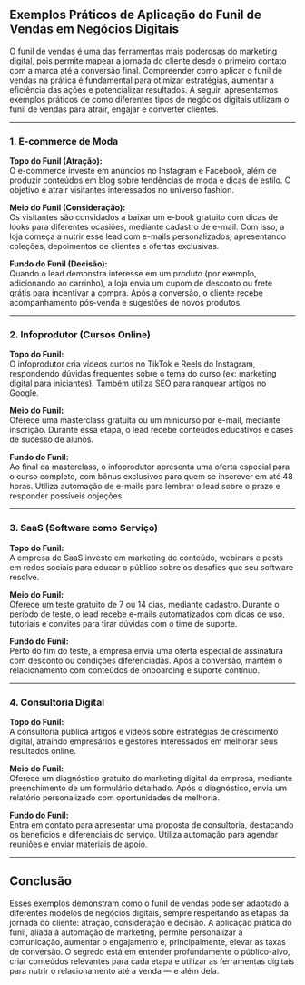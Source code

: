 
## Exemplos Práticos de Aplicação do Funil de Vendas em Negócios Digitais

O funil de vendas é uma das ferramentas mais poderosas do marketing digital, pois permite mapear a jornada do cliente desde o primeiro contato com a marca até a conversão final. Compreender como aplicar o funil de vendas na prática é fundamental para otimizar estratégias, aumentar a eficiência das ações e potencializar resultados. A seguir, apresentamos exemplos práticos de como diferentes tipos de negócios digitais utilizam o funil de vendas para atrair, engajar e converter clientes.

---

### 1. **E-commerce de Moda**

**Topo do Funil (Atração):**  
O e-commerce investe em anúncios no Instagram e Facebook, além de produzir conteúdos em blog sobre tendências de moda e dicas de estilo. O objetivo é atrair visitantes interessados no universo fashion.

**Meio do Funil (Consideração):**  
Os visitantes são convidados a baixar um e-book gratuito com dicas de looks para diferentes ocasiões, mediante cadastro de e-mail. Com isso, a loja começa a nutrir esse lead com e-mails personalizados, apresentando coleções, depoimentos de clientes e ofertas exclusivas.

**Fundo do Funil (Decisão):**  
Quando o lead demonstra interesse em um produto (por exemplo, adicionando ao carrinho), a loja envia um cupom de desconto ou frete grátis para incentivar a compra. Após a conversão, o cliente recebe acompanhamento pós-venda e sugestões de novos produtos.

---

### 2. **Infoprodutor (Cursos Online)**

**Topo do Funil:**  
O infoprodutor cria vídeos curtos no TikTok e Reels do Instagram, respondendo dúvidas frequentes sobre o tema do curso (ex: marketing digital para iniciantes). Também utiliza SEO para ranquear artigos no Google.

**Meio do Funil:**  
Oferece uma masterclass gratuita ou um minicurso por e-mail, mediante inscrição. Durante essa etapa, o lead recebe conteúdos educativos e cases de sucesso de alunos.

**Fundo do Funil:**  
Ao final da masterclass, o infoprodutor apresenta uma oferta especial para o curso completo, com bônus exclusivos para quem se inscrever em até 48 horas. Utiliza automação de e-mails para lembrar o lead sobre o prazo e responder possíveis objeções.

---

### 3. **SaaS (Software como Serviço)**

**Topo do Funil:**  
A empresa de SaaS investe em marketing de conteúdo, webinars e posts em redes sociais para educar o público sobre os desafios que seu software resolve.

**Meio do Funil:**  
Oferece um teste gratuito de 7 ou 14 dias, mediante cadastro. Durante o período de teste, o lead recebe e-mails automatizados com dicas de uso, tutoriais e convites para tirar dúvidas com o time de suporte.

**Fundo do Funil:**  
Perto do fim do teste, a empresa envia uma oferta especial de assinatura com desconto ou condições diferenciadas. Após a conversão, mantém o relacionamento com conteúdos de onboarding e suporte contínuo.

---

### 4. **Consultoria Digital**

**Topo do Funil:**  
A consultoria publica artigos e vídeos sobre estratégias de crescimento digital, atraindo empresários e gestores interessados em melhorar seus resultados online.

**Meio do Funil:**  
Oferece um diagnóstico gratuito do marketing digital da empresa, mediante preenchimento de um formulário detalhado. Após o diagnóstico, envia um relatório personalizado com oportunidades de melhoria.

**Fundo do Funil:**  
Entra em contato para apresentar uma proposta de consultoria, destacando os benefícios e diferenciais do serviço. Utiliza automação para agendar reuniões e enviar materiais de apoio.

---

## **Conclusão**

Esses exemplos demonstram como o funil de vendas pode ser adaptado a diferentes modelos de negócios digitais, sempre respeitando as etapas da jornada do cliente: atração, consideração e decisão. A aplicação prática do funil, aliada à automação de marketing, permite personalizar a comunicação, aumentar o engajamento e, principalmente, elevar as taxas de conversão. O segredo está em entender profundamente o público-alvo, criar conteúdos relevantes para cada etapa e utilizar as ferramentas digitais para nutrir o relacionamento até a venda — e além dela.
```
